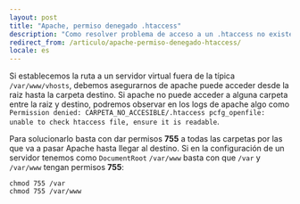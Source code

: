 ```yaml
---
layout: post
title: "Apache, permiso denegado .htaccess"
description: "Como resolver problema de acceso a un .htaccess no existente"
redirect_from: /articulo/apache-permiso-denegado-htaccess/
locale: es
---
```


Si establecemos la ruta a un servidor virtual fuera de la típica `/var/www/vhosts`, debemos asegurarnos de apache puede acceder desde la raiz hasta la carpeta destino. Si apache no puede acceder a alguna carpeta entre la raiz y destino, podremos observar en los logs de apache algo como `Permission denied: CARPETA_NO_ACCESIBLE/.htaccess pcfg_openfile: unable to check htaccess file, ensure it is readable`.

Para solucionarlo basta con dar permisos **755** a todas las carpetas por las que va a pasar Apache hasta llegar al destino. Si en la configuración de un servidor tenemos como `DocumentRoot` `/var/www` basta con que `/var` y `/var/www` tengan permisos **755**:

    chmod 755 /var
    chmod 755 /var/www